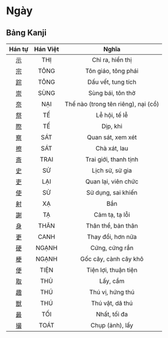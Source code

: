 
# Ngày

## Bảng Kanji

| Hán tự | Hán Việt | Nghĩa |
| :---: | :---: | :---: |
| [示](https://www.tiengnhatdongian.com/kanji/giai-nghia-kanji-%E7%A4%BA) | THỊ | Chỉ ra, hiển thị |
| [宗](https://www.tiengnhatdongian.com/kanji/giai-nghia-kanji-%E5%AE%97) | TÔNG | Tôn giáo, tông phái |
| [踪](https://www.tiengnhatdongian.com/kanji/giai-nghia-kanji-%E8%B8%AA) | TÔNG | Dấu vết, tung tích |
| [崇](https://www.tiengnhatdongian.com/kanji/giai-nghia-kanji-%E5%B4%87) | SÙNG | Sùng bái, tôn thờ |
| [奈](https://www.tiengnhatdongian.com/kanji/giai-nghia-kanji-%E5%A5%88) | NẠI | Thế nào (trong tên riêng), nại (cổ) |
| [祭](https://www.tiengnhatdongian.com/kanji/giai-nghia-kanji-%E7%A5%AD) | TẾ | Lễ hội, tế lễ |
| [際](https://www.tiengnhatdongian.com/kanji/giai-nghia-kanji-%E9%9A%9B) | TẾ | Dịp, khi |
| [察](https://www.tiengnhatdongian.com/kanji/giai-nghia-kanji-%E5%AF%9F) | SÁT | Quan sát, xem xét |
| [擦](https://www.tiengnhatdongian.com/kanji/giai-nghia-kanji-%E6%93%A6) | SÁT | Chà xát, lau |
| [斎](https://www.tiengnhatdongian.com/kanji/giai-nghia-kanji-%E6%96%8E) | TRAI | Trai giới, thanh tịnh |
| [史](https://www.tiengnhatdongian.com/kanji/giai-nghia-kanji-%E5%8F%B2) | SỬ | Lịch sử, sử gia |
| [吏](https://www.tiengnhatdongian.com/kanji/giai-nghia-kanji-%E5%90%8F) | LẠI | Quan lại, viên chức |
| [使](https://www.tiengnhatdongian.com/kanji/giai-nghia-kanji-%E4%BD%BF) | SỬ | Sử dụng, sai khiến |
| [射](https://www.tiengnhatdongian.com/kanji/giai-nghia-kanji-%E5%B0%84) | XẠ | Bắn |
| [謝](https://www.tiengnhatdongian.com/kanji/giai-nghia-kanji-%E8%AC%9D) | TẠ | Cảm tạ, tạ lỗi |
| [身](https://www.tiengnhatdongian.com/kanji/giai-nghia-kanji-%E8%BA%AB) | THÂN | Thân thể, bản thân |
| [更](https://www.tiengnhatdongian.com/kanji/giai-nghia-kanji-%E6%9B%B4) | CANH | Thay đổi, hơn nữa |
| [硬](https://www.tiengnhatdongian.com/kanji/giai-nghia-kanji-%E7%A1%AC) | NGẠNH | Cứng, cứng rắn |
| [梗](https://www.tiengnhatdongian.com/kanji/giai-nghia-kanji-%E6%A2%97) | NGẠNH | Gốc cây, cành cây khô |
| [便](https://www.tiengnhatdongian.com/kanji/giai-nghia-kanji-%E4%BE%BF) | TIỆN | Tiện lợi, thuận tiện |
| [取](https://www.tiengnhatdongian.com/kanji/giai-nghia-kanji-%E5%8F%96) | THỦ | Lấy, cầm |
| [趣](https://www.tiengnhatdongian.com/kanji/giai-nghia-kanji-%E8%B6%A3) | THÚ | Thú vị, hứng thú |
| [獣](https://www.tiengnhatdongian.com/kanji/giai-nghia-kanji-%E7%8D%A3) | THÚ | Thú vật, dã thú |
| [最](https://www.tiengnhatdongian.com/kanji/giai-nghia-kanji-%E6%9C%80) | TỐI | Nhất, tối đa |
| [撮](https://www.tiengnhatdongian.com/kanji/giai-nghia-kanji-%E6%92%AE) | TOÁT | Chụp (ảnh), lấy |

